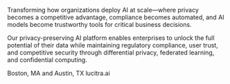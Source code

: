 Transforming how organizations deploy AI at scale—where privacy becomes a competitive advantage, compliance becomes automated, and AI models become trustworthy tools for critical business decisions.

Our privacy-preserving AI platform enables enterprises to unlock the full potential of their data while maintaining regulatory compliance, user trust, and competitive security through differential privacy, federated learning, and confidential computing.

Boston, MA and Austin, TX
lucitra.ai

